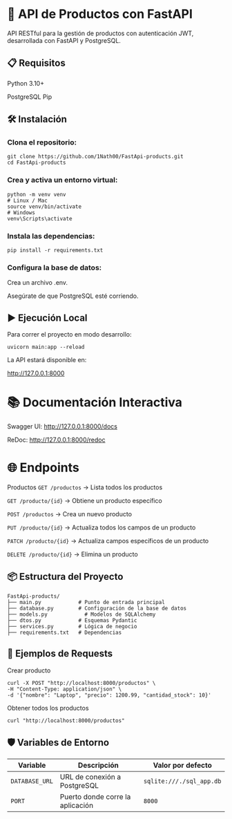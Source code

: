 # 🚀 API de Productos con FastAPI
API RESTful para la gestión de productos con autenticación JWT, desarrollada con FastAPI y PostgreSQL.

## 📋 Requisitos
Python 3.10+

PostgreSQL
Pip

## 🛠 Instalación
### Clona el repositorio:
```
git clone https://github.com/1Nath00/FastApi-products.git
cd FastApi-products
```
### Crea y activa un entorno virtual:
```
python -m venv venv
# Linux / Mac
source venv/bin/activate
# Windows
venv\Scripts\activate
```
### Instala las dependencias:
```
pip install -r requirements.txt
```
### Configura la base de datos:

Crea un archivo .env.

Asegúrate de que PostgreSQL esté corriendo.

## ▶️ Ejecución Local
Para correr el proyecto en modo desarrollo:

```
uvicorn main:app --reload
```
La API estará disponible en:

http://127.0.0.1:8000

# 📚 Documentación Interactiva
Swagger UI: http://127.0.0.1:8000/docs

ReDoc: http://127.0.0.1:8000/redoc

# 🌐 Endpoints
Productos
`GET /productos` → Lista todos los productos

`GET /producto/{id}` → Obtiene un producto específico

`POST /productos` → Crea un nuevo producto

`PUT /producto/{id}` → Actualiza todos los campos de un producto

`PATCH /producto/{id}` → Actualiza campos específicos de un producto

`DELETE /producto/{id}` → Elimina un producto

## 📦 Estructura del Proyecto
```
FastApi-products/
├── main.py            # Punto de entrada principal
├── database.py        # Configuración de la base de datos
├── models.py            # Modelos de SQLAlchemy
├── dtos.py            # Esquemas Pydantic
├── services.py        # Lógica de negocio
├── requirements.txt   # Dependencias
```

## 📄 Ejemplos de Requests

Crear producto
```
curl -X POST "http://localhost:8000/productos" \
-H "Content-Type: application/json" \
-d '{"nombre": "Laptop", "precio": 1200.99, "cantidad_stock": 10}'
```

Obtener todos los productos

```
curl "http://localhost:8000/productos"
```
## 🛡️ Variables de Entorno
| Variable      | Descripción                      | Valor por defecto         |
|---------------|----------------------------------|----------------------------|
| `DATABASE_URL`| URL de conexión a PostgreSQL     | `sqlite:///./sql_app.db`  |
| `PORT`        | Puerto donde corre la aplicación | `8000`                    |

